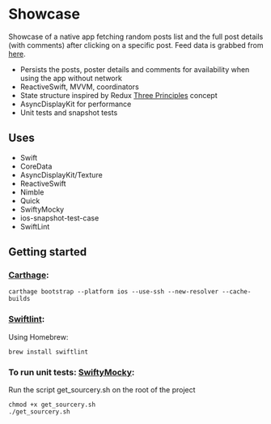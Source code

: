 # Showcase

Showcase of a native app fetching random posts list and the full post details (with comments) after clicking on a specific post. 
Feed data is grabbed from [here](http://jsonplaceholder.typicode.com/posts).

* Persists the posts, poster details and comments for availability when using the app without network
* ReactiveSwift, MVVM, coordinators
* State structure inspired by Redux [Three Principles](https://redux.js.org/introduction/three-principles#three-principles) concept
* AsyncDisplayKit for performance
* Unit tests and snapshot tests

## Uses

* Swift
* CoreData
* AsyncDisplayKit/Texture
* ReactiveSwift
* Nimble
* Quick
* SwiftyMocky
* ios-snapshot-test-case
* SwiftLint

## Getting started

### [Carthage](https://github.com/Carthage/Carthage#installing-carthage):

```
carthage bootstrap --platform ios --use-ssh --new-resolver --cache-builds
```

### [Swiftlint](https://github.com/realm/SwiftLint#installation):

Using Homebrew:
```
brew install swiftlint
```

### To run unit tests: [SwiftyMocky](https://github.com/MakeAWishFoundation/SwiftyMocky/blob/develop/guides/Installation.md#2-carthage):
Run the script get_sourcery.sh on the root of the project

```
chmod +x get_sourcery.sh
./get_sourcery.sh
```
